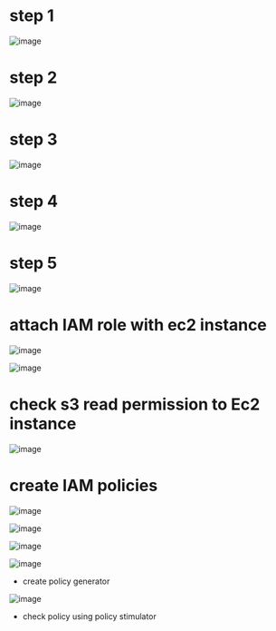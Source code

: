 # step 1

![image](https://user-images.githubusercontent.com/42309948/148669323-adc7487a-733c-41ee-b3cf-1ce5a0b8498c.png)

# step 2 

![image](https://user-images.githubusercontent.com/42309948/148669341-a7c62886-0e62-4a3d-9c90-d0674714f196.png)

# step 3

![image](https://user-images.githubusercontent.com/42309948/148669915-169ea21d-39b2-483d-b3fd-03c6bf291df1.png)

# step 4

![image](https://user-images.githubusercontent.com/42309948/148669959-6bd0fa3b-87d9-4da4-89d2-c352f9ffb2f3.png)

# step 5

![image](https://user-images.githubusercontent.com/42309948/148670007-7f0ac4a2-ecdb-42f9-a872-002c3d419a81.png)

# attach IAM role with ec2 instance

![image](https://user-images.githubusercontent.com/42309948/148670075-c5b3e236-de34-4040-b651-b34d4cebff5a.png)


![image](https://user-images.githubusercontent.com/42309948/148670094-95479ec0-a15d-4880-ba6d-494f24107f01.png)

# check s3 read permission to Ec2 instance

![image](https://user-images.githubusercontent.com/42309948/148670135-840ae536-bdc7-44b4-ba04-b44a2efd28f7.png)

# create IAM policies

![image](https://user-images.githubusercontent.com/42309948/148670850-cf5484fe-55c9-46ee-89bb-704fc713445f.png)


![image](https://user-images.githubusercontent.com/42309948/148670898-d603d512-ae38-4fee-8240-91bb0b6139d2.png)


![image](https://user-images.githubusercontent.com/42309948/148670930-242b2e92-31f3-4859-9a48-c0d8f988ab24.png)


![image](https://user-images.githubusercontent.com/42309948/148670916-17504501-4b61-4f67-be14-45b73b0fc7f5.png)

 *  create policy generator

![image](https://user-images.githubusercontent.com/42309948/148670965-168a8429-9ec9-41ce-83eb-0c5a43d732fa.png)

* check policy using policy stimulator






